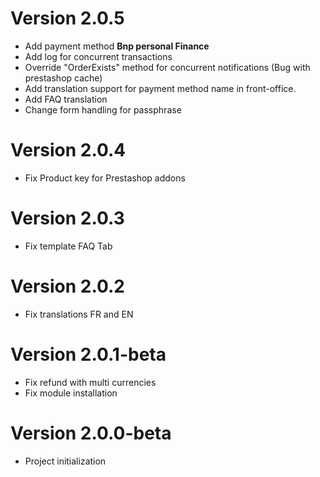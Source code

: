 # Version 2.0.5

- Add payment method **Bnp personal Finance**
- Add log for concurrent transactions
- Override "OrderExists" method for concurrent notifications (Bug with prestashop cache)  
- Add translation support for payment method name in front-office. 
- Add FAQ translation
- Change form handling for passphrase

# Version 2.0.4

- Fix Product key for Prestashop addons

# Version 2.0.3

- Fix template FAQ Tab

# Version 2.0.2

- Fix translations FR and EN

# Version 2.0.1-beta

- Fix refund with multi currencies
- Fix module installation 
 
# Version 2.0.0-beta

- Project initialization